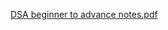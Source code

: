 [DSA beginner to advance notes.pdf](https://github.com/user-attachments/files/17354908/DSA.beginner.to.advance.notes.pdf)
